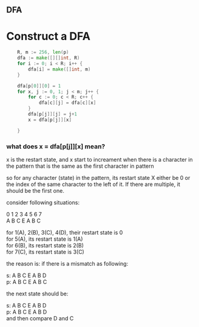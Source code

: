 ## DFA

# Construct a DFA

```go
  	R, m := 256, len(p)
	dfa := make([][]int, R) 
	for i := 0; i < R; i++ {
		dfa[i] = make([]int, m)
	}

	dfa[p[0]][0] = 1
	for x, j := 0, 1; j < m; j++ { 
		for c := 0; c < R; c++ {
			dfa[c][j] = dfa[c][x]
		}
		dfa[p[j]][j] = j+1
		x = dfa[p[j]][x]

	}
```

### what does x = dfa[p[j]][x] mean?
x is the restart state, and x start to increament when there is a character in the pattern that is the same as the first character in pattern

so for any character (state) in the pattern, its restart state X either be 0 or the index of the same character to the left of it. If there are multiple, it should be the first one.

consider following situations:

0 1 2 3 4 5 6 7 <br/>
  A B C E A B C

for 1(A), 2(B), 3(C), 4(D), their restart state is 0<br/>
for 5(A), its restart state is 1(A)<br/>
for 6(B), its restart state is 2(B)<br/>
for 7(C), its restart state is 3(C)<br/>

the reason is: if there is a mismatch as following:

s: A B C E A B D<br/>
p: A B C E A B C

the next state should be:

s: A B C E A B D<br/>
p:         A B C E A B D<br/>
and then compare D and C


